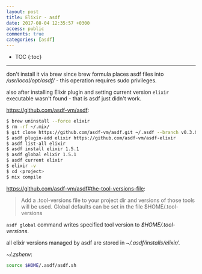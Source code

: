```yaml
---
layout: post
title: Elixir - asdf
date: 2017-08-04 12:35:57 +0300
access: public
comments: true
categories: [asdf]
---
```


<!-- more -->

* TOC
{:toc}
<hr>

don't install it via brew since brew formula places asdf files into
_/usr/local/opt/asdf/_ - this operation requires sudo privileges.

also after installing Elixir plugin and setting current version
`elixir` executable wasn't found - that is asdf just didn't work.

<https://github.com/asdf-vm/asdf>:

```sh
$ brew uninstall --force elixir
$ rm -rf ~/.mix/
$ git clone https://github.com/asdf-vm/asdf.git ~/.asdf --branch v0.3.0
$ asdf plugin-add elixir https://github.com/asdf-vm/asdf-elixir
$ asdf list-all elixir
$ asdf install elixir 1.5.1
$ asdf global elixir 1.5.1
$ asdf current elixir
$ elixir -v
$ cd <project>
$ mix compile
```

<https://github.com/asdf-vm/asdf#the-tool-versions-file>:

> Add a .tool-versions file to your project dir and versions of those tools
> will be used. Global defaults can be set in the file $HOME/.tool-versions

`asdf global` command writes specified tool version to _$HOME/.tool-versions_.

all elixir versions managed by asdf are stored in _~/.asdf/installs/elixir/_.

_~/.zshenv_:

```zsh
source $HOME/.asdf/asdf.sh
```
